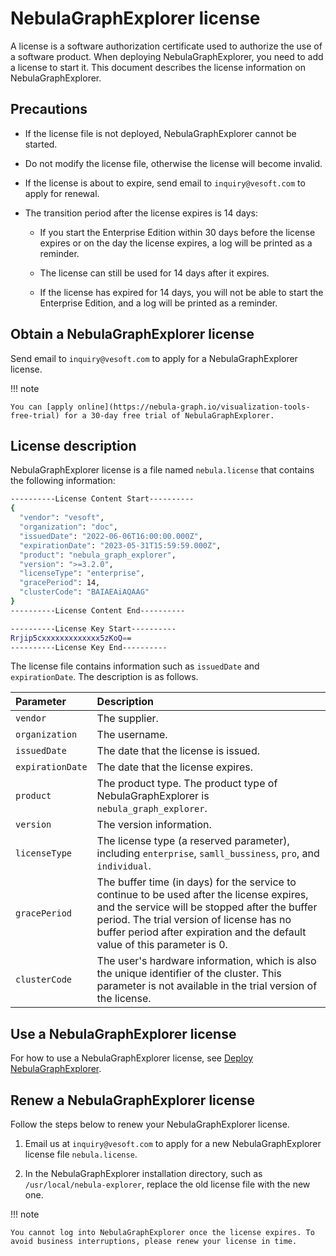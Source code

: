 # NebulaGraphExplorer license

A license is a software authorization certificate used to authorize the use of a software product. When deploying NebulaGraphExplorer, you need to add a license to start it. This document describes the license information on NebulaGraphExplorer.


## Precautions

- If the license file is not deployed, NebulaGraphExplorer cannot be started.

- Do not modify the license file, otherwise the license will become invalid.

- If the license is about to expire, send email to `inquiry@vesoft.com` to apply for renewal.

- The transition period after the license expires is 14 days:

  - If you start the Enterprise Edition within 30 days before the license expires or on the day the license expires, a log will be printed as a reminder.

  - The license can still be used for 14 days after it expires.

  - If the license has expired for 14 days, you will not be able to start the Enterprise Edition, and a log will be printed as a reminder.


## Obtain a NebulaGraphExplorer license

Send email to `inquiry@vesoft.com` to apply for a NebulaGraphExplorer license.

!!! note

    You can [apply online](https://nebula-graph.io/visualization-tools-free-trial) for a 30-day free trial of NebulaGraphExplorer.

## License description

NebulaGraphExplorer license is a file named `nebula.license` that contains the following information:

```bash
----------License Content Start----------
{
  "vendor": "vesoft",
  "organization": "doc",
  "issuedDate": "2022-06-06T16:00:00.000Z",
  "expirationDate": "2023-05-31T15:59:59.000Z",
  "product": "nebula_graph_explorer",
  "version": ">=3.2.0",
  "licenseType": "enterprise",
  "gracePeriod": 14,
  "clusterCode": "BAIAEAiAQAAG"
}
----------License Content End----------

----------License Key Start----------
Rrjip5cxxxxxxxxxxxxx5zKoQ==
----------License Key End----------
```

The license file contains information such as `issuedDate` and `expirationDate`. The description is as follows.

|Parameter|Description|
|:---|:---|
|`vendor`|The supplier.|
|`organization`|The username.|
|`issuedDate`|The date that the license is issued. |
|`expirationDate`|The date that the license expires.|
|`product`|The product type. The product type of NebulaGraphExplorer is `nebula_graph_explorer`.|
|`version`|The version information.|
|`licenseType`|The license type (a reserved parameter), including `enterprise`, `samll_bussiness`, `pro`, and `individual`. |
|`gracePeriod`| The buffer time (in days) for the service to continue to be used after the license expires, and the service will be stopped after the buffer period. The trial version of license has no buffer period after expiration and the default value of this parameter is 0. |
|`clusterCode`| The user's hardware information, which is also the unique identifier of the cluster. This parameter is not available in the trial version of the license. |


## Use a NebulaGraphExplorer license

For how to use a NebulaGraphExplorer license, see [Deploy NebulaGraphExplorer](ex-ug-deploy.md).

## Renew a NebulaGraphExplorer license

Follow the steps below to renew your NebulaGraphExplorer license.

1. Email us at `inquiry@vesoft.com` to apply for a new NebulaGraphExplorer license file `nebula.license`.

2. In the NebulaGraphExplorer installation directory, such as `/usr/local/nebula-explorer`, replace the old license file with the new one. 

!!! note

    You cannot log into NebulaGraphExplorer once the license expires. To avoid business interruptions, please renew your license in time. 
    